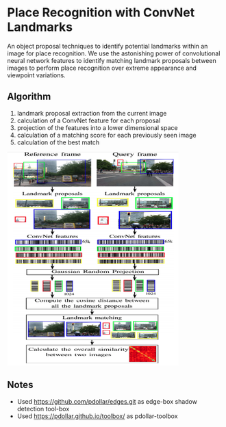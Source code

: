 # Place Recognition with ConvNet Landmarks
An object proposal techniques to identify potential landmarks within an
image for place recognition. We use the astonishing power
of convolutional neural network features to identify matching
landmark proposals between images to perform place recognition
over extreme appearance and viewpoint variations.

## Algorithm
1) landmark proposal extraction from the current image
2) calculation of a ConvNet feature for each proposal
3) projection of the features into a lower dimensional space
4) calculation of a matching score for each previously seen
image
5) calculation of the best match

<img src="https://github.com/sepidehhosseinzadeh/Visual-Place-Recognition/blob/master/pipeline.png" alt="" width="400" height="500">

## Notes
- Used https://github.com/pdollar/edges.git as edge-box shadow detection tool-box
- Used https://pdollar.github.io/toolbox/ as pdollar-toolbox


